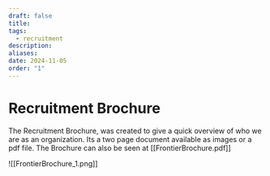 ```yaml
---
draft: false
title: 
tags:
  - recruitment
description: 
aliases: 
date: 2024-11-05
order: "1"
---
```

# Recruitment Brochure
The Recruitment Brochure, was created to give a quick overview of who we are as an organization. Its a two page document available as images or a pdf file. The Brochure can also be seen at [[FrontierBrochure.pdf]]

![[FrontierBrochure_1.png]]